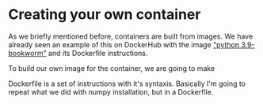 # Creating your own container

As we briefly mentioned before, containers are built from images. We have already seen an example of this on DockerHub with the image ["python 3.9-bookworm"](https://github.com/docker-library/python/blob/1b7a1106674a21e699b155cbd53bf39387284cca/3.9/bookworm/Dockerfile) and its Dockerfile instructions.

To build our own image for the container, we are going to make 

Dockerfile is a set of instructions with it's syntaxis. Basically I'm going to repeat what we did with numpy installation, but in a Dockerfile.


```Dockerfile

```
